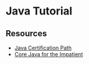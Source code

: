 # Java Tutorial

## Resources

- [Java Certification Path](https://dzone.com/articles/how-to-prepare-java-certification-in-7-steps)
- [Core Java for the Impatient](http://horstmann.com/javaimpatient/)
